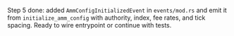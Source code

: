 Step 5 done: added `AmmConfigInitializedEvent` in `events/mod.rs` and emit it from `initialize_amm_config` with authority, index, fee rates, and tick spacing. Ready to wire entrypoint or continue with tests.